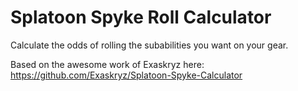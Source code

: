 # Splatoon Spyke Roll Calculator
Calculate the odds of rolling the subabilities you want on your gear.

Based on the awesome work of Exaskryz here: https://github.com/Exaskryz/Splatoon-Spyke-Calculator